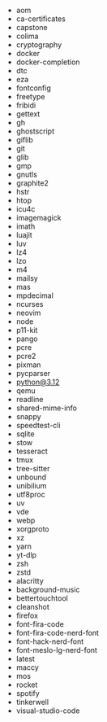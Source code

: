 - aom
- ca-certificates
- capstone
- colima
- cryptography
- docker
- docker-completion
- dtc
- eza
- fontconfig
- freetype
- fribidi
- gettext
- gh
- ghostscript
- giflib
- git
- glib
- gmp
- gnutls
- graphite2
- hstr
- htop
- icu4c
- imagemagick
- imath
- luajit
- luv
- lz4
- lzo
- m4
- mailsy
- mas
- mpdecimal
- ncurses
- neovim
- node
- p11-kit
- pango
- pcre
- pcre2
- pixman
- pycparser
- python@3.12
- qemu
- readline
- shared-mime-info
- snappy
- speedtest-cli
- sqlite
- stow
- tesseract
- tmux
- tree-sitter
- unbound
- unibilium
- utf8proc
- uv
- vde
- webp
- xorgproto
- xz
- yarn
- yt-dlp
- zsh
- zstd
- alacritty
- background-music
- bettertouchtool
- cleanshot
- firefox
- font-fira-code
- font-fira-code-nerd-font
- font-hack-nerd-font
- font-meslo-lg-nerd-font
- latest
- maccy
- mos
- rocket
- spotify
- tinkerwell
- visual-studio-code

